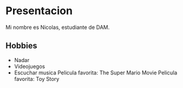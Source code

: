 # Presentacion 
Mi nombre es Nicolas, estudiante de DAM. 
## Hobbies
- Nadar
- Videojuegos
- Escuchar musica
Pelicula favorita: The Super Mario Movie
Pelicula favorita: Toy Story